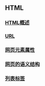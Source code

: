 ## HTML
### [HTML概述](./html概述.md)
### [URL](./URL.md)
### [网页元素属性](./网页元素属性.md)
### [网页的语义结构](./网页的语义结构.md)
### [列表标签](./列表标签.md)





